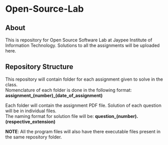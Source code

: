 # Open-Source-Lab
## About
This is repository for Open Source Software Lab at Jaypee Institute of Information Technology. Solutions to all the assignments will be uploaded here.
## Repository Structure
This repository will contain folder for each assignment given to solve in the class.<br>
Nomenclature of each folder is done in the following format: **assignment_(number)_(date_of_assignment)**

Each folder will contain the assignment PDF file. Solution of each question will be in individual files.<br>
The naming format for solution file will be: **question_(number).(respective_extension)**

**NOTE**: All the program files will also have there executable files present in the same repository folder.